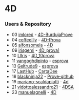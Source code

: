 # 4D

### Users & Repository 

* 03 [imlored](https://github.com/imlored) - [4D-BurdujaProve](https://github.com/imlored/4D-BurdujaProve)
* 04 [coffeeilly](https://github.com/coffeeilly) - [4D-Prova](https://github.com/coffeeilly/4D-Prova)
* 05 [alfonsomela](https://github.com/alfonsomela)  - [4D](https://github.com/alfonsomela/4D)
* 09 [irisgemi](https://github.com/irisgemi)  - [4D_prova1](https://github.com/irisgemi/4D_prova1)
* 10 [LlIris](https://github.com/LlIris) - [4D_10prova](https://github.com/LlIris/4D_10prova)
* 11 [vangoghdipinto](https://github.com/vangoghdipinto) - [esprova](https://github.com/vangoghdipinto/esprova)
* 13 [Geltrude9](https://github.com/Geltrude9) - [esprova](https://github.com/Geltrude9/4D)
* 17 [LastHub](https://github.com/LastHub) - [CartaDee](https://github.com/LastHub/CartaDee) 
* 18 [blackninja22](https://github.com/blackninja22) - [Prove-github](https://github.com/blackninja22/Prove-github)
* 19 [mariano-scaldapiatti](https://github.com/mariano-scaldapiatti) - [4d](https://github.com/mariano-scaldapiatti/4d)
* 21 [vidottoalessandro21](https://github.com/vidottoalessandro21) - [4DSA](https://github.com/vidottoalessandro21/4DSA)
* 23 [manuelagnelli](https://github.com/manuelagnelli) - [4D](https://github.com/manuelagnelli/4D)
